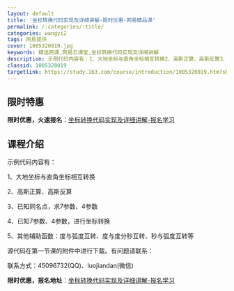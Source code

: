 ```yaml
---
layout: default
title: '坐标转换代码实现及详细讲解-限时优惠-网易精品课'
permalink: /:categories/:title/
categories: wangyi2
tags: 网易提供
cover: 1005320019.jpg
keywords: 精选网课,网易云课堂,坐标转换代码实现及详细讲解
description: 示例代码内容有：1、大地坐标与直角坐标相互转换2、高斯正算、高斯反算3、已知同名点，求7参数、4参数4、已知7参数、4参
classid: 1005320019
targetlink: https://study.163.com/course/introduction/1005320019.htm?share=1&shareId=1025206652&utm_campaign=share&utm_medium=iphoneShare&utm_source=&utm_u=1025206652
---
```


## 限时特惠

**限时优惠，火速报名**：[坐标转换代码实现及详细讲解-报名学习](https://study.163.com/course/introduction/1005320019.htm?share=1&shareId=1025206652&utm_campaign=share&utm_medium=iphoneShare&utm_source=&utm_u=1025206652)

## 课程介绍

示例代码内容有：

1、大地坐标与直角坐标相互转换

2、高斯正算、高斯反算

3、已知同名点，求7参数、4参数

4、已知7参数、4参数，进行坐标转换

5、其他辅助函数：度与弧度互转、度与度分秒互转、秒与弧度互转等

源代码在第一节课的附件中进行下载。有问题请联系：

联系方式：45096732(QQ)、luojiandan(微信)

**限时优惠，报名地址**：[坐标转换代码实现及详细讲解-报名学习](https://study.163.com/course/introduction/1005320019.htm?share=1&shareId=1025206652&utm_campaign=share&utm_medium=iphoneShare&utm_source=&utm_u=1025206652)

